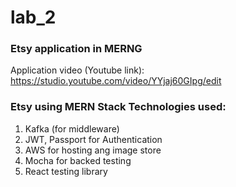 # lab_2

### Etsy application in MERNG

Application video (Youtube link): https://studio.youtube.com/video/YYjaj60GIpg/edit


### Etsy using MERN Stack Technologies used:

1. Kafka (for middleware)
2. JWT, Passport for Authentication
3. AWS for hosting ang image store
4. Mocha for backed testing
5. React testing library
